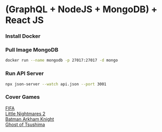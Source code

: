 # (GraphQL + NodeJS + MongoDB) + React JS

### Install Docker

### Pull Image MongoDB

```sh
docker run --name mongodb -p 27017:27017 -d mongo
```

### Run API Server
```sh
npx json-server --watch api.json --port 3001
```

### Cover Games

[FIFA](https://sm.ign.com/ign_br/screenshot/default/eas-fifa22-gen4-se-crop-1080x1350_b3xy.png)  
[Little Nightmares 2](https://mir-s3-cdn-cf.behance.net/project_modules/fs/ce190b88698867.5dde36d987d00.jpg)  
[Batman Arkham Knight](https://img.hype.games/cdn/b874b2a3-a2cf-45df-941f-c920452a9bb8bak-cover.jpg)  
[Ghost of Tsushima](https://image.api.playstation.com/vulcan/ap/rnd/202010/0222/niMUubpU9y1PxNvYmDfb8QFD.png)  
